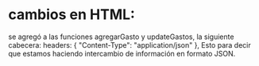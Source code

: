 # cambios en HTML:
se agregó a las funciones agregarGasto y updateGastos, la siguiente cabecera: 
headers: {
    "Content-Type": "application/json"
  },
  Esto para decir que estamos haciendo intercambio de información en formato JSON.